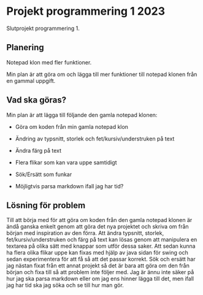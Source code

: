 # Projekt programmering 1 2023

Slutprojekt programmering 1.

## Planering

Notepad klon med fler funktioner.

Min plan är att göra om och lägga till mer funktioner till notepad klonen från en gammal uppgift.

## Vad ska göras?

Min plan är att lägga till följande den gamla notepad klonen:

* Göra om koden från min gamla notepad klon

* Ändring av typsnitt, storlek och fet/kursiv/understruken på text

* Ändra färg på text

* Flera flikar som kan vara uppe samtidigt

* Sök/Ersätt som funkar

* Möjligtvis parsa markdown ifall jag har tid?

## Lösning för problem

Till att börja med för att göra om koden från den gamla notepad klonen är ändå ganska enkelt genom att göra det nya projektet och skriva om från början med inspiration av den förra. Att ändra typsnitt, storlek, fet/kursiv/understruken och färg på text kan lösas genom att manipulera en textarea på olika sätt med knappar som utför dessa saker. Att sedan kunna ha flera olika flikar uppe kan fixas med hjälp av java sidan för swing och sedan experimentera för att få så att det passar korrekt. Sök och ersätt har jag nästan fixat från ett annat projekt så det är bara att göra om den från början och fixa till så att problem inte följer med. Jag är ännu inte säker på hur jag ska parsa markdown eller om jag ens hinner lägga till det, men ifall jag har tid ska jag söka och se till hur man gör.





